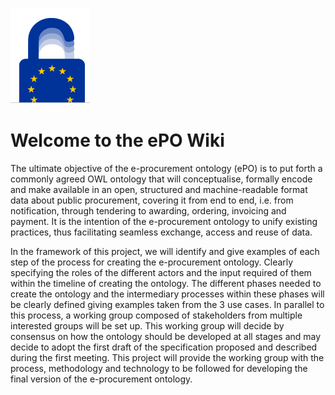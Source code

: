 ![](https://github.com/eprocurementontology/eprocurementontology.github.io/blob/master/images/EuropaUnlocked.PNG) 
# Welcome to the ePO Wiki

The ultimate objective of the e-procurement ontology (ePO) is to put forth a commonly agreed OWL ontology that will conceptualise, formally encode and make available in an open, structured and machine-readable format data about public procurement, covering it from end to end, i.e. from notification, through tendering to awarding, ordering, invoicing and payment. It is the intention of the e-procurement ontology to unify existing practices, thus facilitating seamless exchange, access and reuse of data.

In the framework of this project, we will identify and give examples of each step of the process for creating the e-procurement ontology. Clearly specifying the roles of the different actors and the input required of them within the timeline of creating the ontology. The different phases needed to create the ontology and the intermediary processes within these phases will be clearly defined giving examples taken from the 3 use cases. In parallel to this process, a working group composed of stakeholders from multiple interested groups will be set up. This working group will decide by consensus on how the ontology should be developed at all stages and may decide to adopt the first draft of the specification proposed and described during the first meeting. This project will provide the working group with the process, methodology and technology to be followed for developing the final version of the e-procurement ontology.

